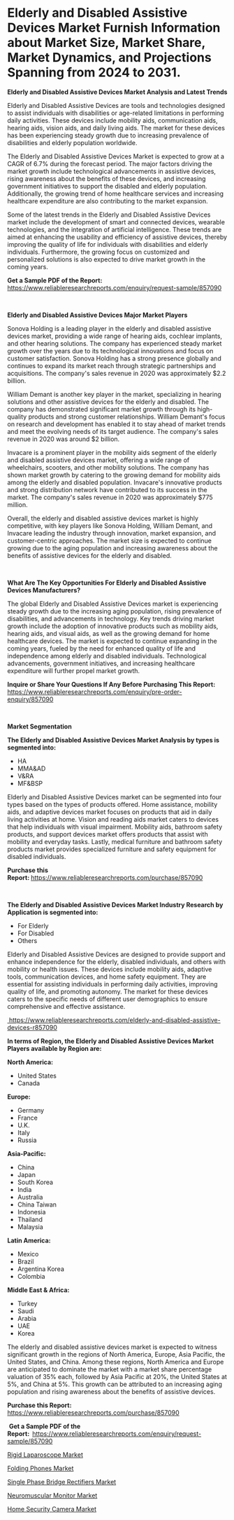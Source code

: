 <p><h1>Elderly and Disabled Assistive Devices Market Furnish Information about Market Size, Market Share, Market Dynamics, and Projections Spanning from 2024 to 2031.</h1></p><p><strong>Elderly and Disabled Assistive Devices Market Analysis and Latest Trends</strong></p>
<p><p>Elderly and Disabled Assistive Devices are tools and technologies designed to assist individuals with disabilities or age-related limitations in performing daily activities. These devices include mobility aids, communication aids, hearing aids, vision aids, and daily living aids. The market for these devices has been experiencing steady growth due to increasing prevalence of disabilities and elderly population worldwide.</p><p>The Elderly and Disabled Assistive Devices Market is expected to grow at a CAGR of 6.7% during the forecast period. The major factors driving the market growth include technological advancements in assistive devices, rising awareness about the benefits of these devices, and increasing government initiatives to support the disabled and elderly population. Additionally, the growing trend of home healthcare services and increasing healthcare expenditure are also contributing to the market expansion.</p><p>Some of the latest trends in the Elderly and Disabled Assistive Devices market include the development of smart and connected devices, wearable technologies, and the integration of artificial intelligence. These trends are aimed at enhancing the usability and efficiency of assistive devices, thereby improving the quality of life for individuals with disabilities and elderly individuals. Furthermore, the growing focus on customized and personalized solutions is also expected to drive market growth in the coming years.</p></p>
<p><strong>Get a Sample PDF of the Report:&nbsp;</strong> <a href="https://www.reliableresearchreports.com/enquiry/request-sample/857090">https://www.reliableresearchreports.com/enquiry/request-sample/857090</a></p>
<p>&nbsp;</p>
<p><strong>Elderly and Disabled Assistive Devices Major Market Players</strong></p>
<p><p>Sonova Holding is a leading player in the elderly and disabled assistive devices market, providing a wide range of hearing aids, cochlear implants, and other hearing solutions. The company has experienced steady market growth over the years due to its technological innovations and focus on customer satisfaction. Sonova Holding has a strong presence globally and continues to expand its market reach through strategic partnerships and acquisitions. The company's sales revenue in 2020 was approximately $2.2 billion.</p><p>William Demant is another key player in the market, specializing in hearing solutions and other assistive devices for the elderly and disabled. The company has demonstrated significant market growth through its high-quality products and strong customer relationships. William Demant's focus on research and development has enabled it to stay ahead of market trends and meet the evolving needs of its target audience. The company's sales revenue in 2020 was around $2 billion.</p><p>Invacare is a prominent player in the mobility aids segment of the elderly and disabled assistive devices market, offering a wide range of wheelchairs, scooters, and other mobility solutions. The company has shown market growth by catering to the growing demand for mobility aids among the elderly and disabled population. Invacare's innovative products and strong distribution network have contributed to its success in the market. The company's sales revenue in 2020 was approximately $775 million.</p><p>Overall, the elderly and disabled assistive devices market is highly competitive, with key players like Sonova Holding, William Demant, and Invacare leading the industry through innovation, market expansion, and customer-centric approaches. The market size is expected to continue growing due to the aging population and increasing awareness about the benefits of assistive devices for the elderly and disabled.</p></p>
<p>&nbsp;</p>
<p><strong>What Are The Key Opportunities For Elderly and Disabled Assistive Devices Manufacturers?</strong></p>
<p><p>The global Elderly and Disabled Assistive Devices market is experiencing steady growth due to the increasing aging population, rising prevalence of disabilities, and advancements in technology. Key trends driving market growth include the adoption of innovative products such as mobility aids, hearing aids, and visual aids, as well as the growing demand for home healthcare devices. The market is expected to continue expanding in the coming years, fueled by the need for enhanced quality of life and independence among elderly and disabled individuals. Technological advancements, government initiatives, and increasing healthcare expenditure will further propel market growth.</p></p>
<p><strong>Inquire or Share Your Questions If Any Before Purchasing This Report:</strong> <a href="https://www.reliableresearchreports.com/enquiry/pre-order-enquiry/857090">https://www.reliableresearchreports.com/enquiry/pre-order-enquiry/857090</a></p>
<p>&nbsp;</p>
<p><strong>Market Segmentation</strong></p>
<p><strong>The Elderly and Disabled Assistive Devices Market Analysis by types is segmented into:</strong></p>
<p><ul><li>HA</li><li>MMA&AD</li><li>V&RA</li><li>MF&BSP</li></ul></p>
<p><p>Elderly and Disabled Assistive Devices market can be segmented into four types based on the types of products offered. Home assistance, mobility aids, and adaptive devices market focuses on products that aid in daily living activities at home. Vision and reading aids market caters to devices that help individuals with visual impairment. Mobility aids, bathroom safety products, and support devices market offers products that assist with mobility and everyday tasks. Lastly, medical furniture and bathroom safety products market provides specialized furniture and safety equipment for disabled individuals.</p></p>
<p><strong>Purchase this Report:&nbsp;</strong><a href="https://www.reliableresearchreports.com/purchase/857090">https://www.reliableresearchreports.com/purchase/857090</a></p>
<p>&nbsp;</p>
<p><strong>The Elderly and Disabled Assistive Devices Market Industry Research by Application is segmented into:</strong></p>
<p><ul><li>For Elderly</li><li>For Disabled</li><li>Others</li></ul></p>
<p><p>Elderly and Disabled Assistive Devices are designed to provide support and enhance independence for the elderly, disabled individuals, and others with mobility or health issues. These devices include mobility aids, adaptive tools, communication devices, and home safety equipment. They are essential for assisting individuals in performing daily activities, improving quality of life, and promoting autonomy. The market for these devices caters to the specific needs of different user demographics to ensure comprehensive and effective assistance.</p></p>
<p><a href="https://www.reliableresearchreports.com/elderly-and-disabled-assistive-devices-r857090">&nbsp;https://www.reliableresearchreports.com/elderly-and-disabled-assistive-devices-r857090</a></p>
<p><strong>In terms of Region, the Elderly and Disabled Assistive Devices Market Players available by Region are:</strong></p>
<p>
    <p> <strong> North America: </strong>
        <ul>
            <li>United States</li>
            <li>Canada</li>
        </ul>
        </p> 
    <p> <strong> Europe: </strong>
        <ul>
            <li>Germany</li>
            <li>France</li>
            <li>U.K.</li>
            <li>Italy</li>
            <li>Russia</li>
        </ul>
        </p> 
    <p> <strong> Asia-Pacific: </strong>
        <ul>
            <li>China</li>
            <li>Japan</li>
            <li>South Korea</li>
            <li>India</li>
            <li>Australia</li>
            <li>China Taiwan</li>
            <li>Indonesia</li>
            <li>Thailand</li>
            <li>Malaysia</li>
        </ul>
        </p> 
    <p> <strong> Latin America: </strong>
        <ul>
            <li>Mexico</li>
            <li>Brazil</li>
            <li>Argentina Korea</li>
            <li>Colombia</li>
        </ul>
        </p> 
    <p> <strong> Middle East & Africa: </strong>
        <ul>
            <li>Turkey</li>
            <li>Saudi</li>
            <li>Arabia</li>
            <li>UAE</li>
            <li>Korea</li>
        </ul>
    </p>
    </p>
<p><p>The elderly and disabled assistive devices market is expected to witness significant growth in the regions of North America, Europe, Asia Pacific, the United States, and China. Among these regions, North America and Europe are anticipated to dominate the market with a market share percentage valuation of 35% each, followed by Asia Pacific at 20%, the United States at 5%, and China at 5%. This growth can be attributed to an increasing aging population and rising awareness about the benefits of assistive devices.</p></p>
<p><strong>Purchase this Report: </strong><a href="https://www.reliableresearchreports.com/purchase/857090">https://www.reliableresearchreports.com/purchase/857090</a></p>
<p>&nbsp;<strong>Get a Sample PDF of the Report:&nbsp;&nbsp;</strong><a href="https://www.reliableresearchreports.com/enquiry/request-sample/857090">https://www.reliableresearchreports.com/enquiry/request-sample/857090</a></p>
<p><strong></strong></p>
<p><p><a href="https://github.com/gamblestampleyjenny50m5sl6/Market-Research-Report-List-3/blob/main/rigid-laparoscope-market.md">Rigid Laparoscope Market</a></p><p><a href="https://medium.com/@berugaru/folding-phones-market-a-global-and-regional-analysis-2024-2031-026b17585d17">Folding Phones Market</a></p><p><a href="https://medium.com/@obiemante_40648/single-phase-bridge-rectifiers-market-size-growth-and-industry-analysis-by-market-segmentation-1a298c9accd1">Single Phase Bridge Rectifiers Market</a></p><p><a href="https://github.com/nicholepatriciadoylenwnrjr0/Market-Research-Report-List-3/blob/main/neuromuscular-monitor-market.md">Neuromuscular Monitor Market</a></p><p><a href="https://medium.com/@cearranry14/home-security-camera-market-share-market-analysis-growth-trends-forecasts-for-period-from-549878efcfaf">Home Security Camera Market</a></p></p>